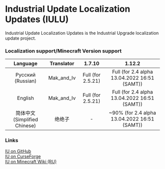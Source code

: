 # Industrial Update Localization Updates (IULU)
Industrial Update Localization Updates is the Industrial Upgrade localization update project. 

### Localization support/Minecraft Version support

| Language                     | Translator | 1.7.10            | 1.12.2 
| :--------------------------: | :--------: | :---------------: | :---------------------:
| Русский (Russian)            | Mak_and_Iv | Full (for 2.5.21) | Full (for 2.4 alpha 13.04.2022 16:51 (SAMT))
| English                      | Mak_and_Iv | Full (for 2.5.21) | Full (for 2.4 alpha 13.04.2022 16:51 (SAMT))
| 简体中文 (Simplified Chinese) | 绝绝子     | -                 | ~90% (for 2.4 alpha 13.04.2022 16:51 (SAMT))


### Links
[IU on GitHub](https://github.com/ZelGimi/industrialupgrade "ZelGimi/industrialupgrade")<br>
[IU on CurseForge](https://www.curseforge.com/minecraft/mc-mods/industrial-upgrade "Industrial Upgrade")<br>
[IU on Minecraft Wiki (RU)](https://minecraft.fandom.com/ru/wiki/Industrial_Upgrade "Industrial Upgrade")
